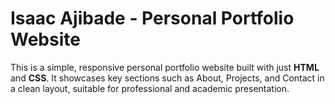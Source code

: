 # Isaac Ajibade - Personal Portfolio Website

This is a simple, responsive personal portfolio website built with just **HTML** and **CSS**. It showcases key sections such as About, Projects, and Contact in a clean layout, suitable for professional and academic presentation.

